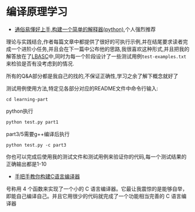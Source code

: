 # 编译原理学习

- [通俗易懂好上手,构建一个简单的解释器(python)](https://ruslanspivak.com/lsbasi-part1/),个人强烈推荐

理论与实践结合,作者每篇文章中都提供了很好的可执行示例,并在结尾要求读者完成一个进阶小任务,并且会在下一篇中公布他的思路,我很喜欢这种形式,并且把我的解答放在了[LBASC](LBASC)中,同时为每一个阶段设计了一些测试用例`test-examples.txt`来检验是否有没考虑到的情况.

所有的Q&A部分都是我自己的找的,不保证正确性,学习之余了解下概念就好了

测试用例使用方法,特定见各部分对应的README文件中命令行输入:

```shell
cd learning-part
```

python执行

```python
python test.py part1
```

part3/5需要g++编译后执行

```shell
python test.py -c part3
```

你也可以完成后使用我的测试文件和测试用例来验证你的代码,每一个测试结果的正确输出都是1-10

- [手把手教你构建C语言编译器](https://lotabout.me/2015/write-a-C-interpreter-0/)

号称用 4 个函数来实现了一个小的 C 语言编译器。它最让我震惊的是能够自举，即能自己编译自己。并且它用很少的代码就完成了一个功能相当完善的 C 语言编译器
